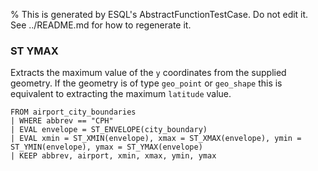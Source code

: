 % This is generated by ESQL's AbstractFunctionTestCase. Do not edit it. See ../README.md for how to regenerate it.

### ST YMAX
Extracts the maximum value of the `y` coordinates from the supplied geometry.
If the geometry is of type `geo_point` or `geo_shape` this is equivalent to extracting the maximum `latitude` value.

```esql
FROM airport_city_boundaries
| WHERE abbrev == "CPH"
| EVAL envelope = ST_ENVELOPE(city_boundary)
| EVAL xmin = ST_XMIN(envelope), xmax = ST_XMAX(envelope), ymin = ST_YMIN(envelope), ymax = ST_YMAX(envelope)
| KEEP abbrev, airport, xmin, xmax, ymin, ymax
```
